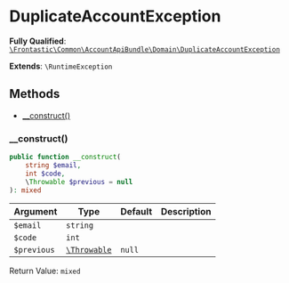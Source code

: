 #  DuplicateAccountException

**Fully Qualified**: [`\Frontastic\Common\AccountApiBundle\Domain\DuplicateAccountException`](../../../../src/php/AccountApiBundle/Domain/DuplicateAccountException.php)

**Extends**: `\RuntimeException`

## Methods

* [__construct()](#__construct)

### __construct()

```php
public function __construct(
    string $email,
    int $code,
    \Throwable $previous = null
): mixed
```

Argument|Type|Default|Description
--------|----|-------|-----------
`$email`|`string`||
`$code`|`int`||
`$previous`|[`\Throwable`](https://www.php.net/manual/de/class.throwable.php)|`null`|

Return Value: `mixed`

